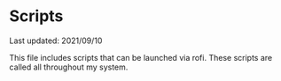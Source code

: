 # Scripts
Last updated: 2021/09/10

This file includes scripts that can be launched via rofi. These scripts are called all throughout my system.